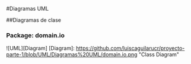 #Diagramas UML

##Diagramas de clase
### Package: domain.io

![UML][Diagram]
[Diagram]: https://github.com/luiscaguilarucr/proyecto-parte-1/blob/UML/Diagramas%20UML/domain.io.png "Class Diagram"
